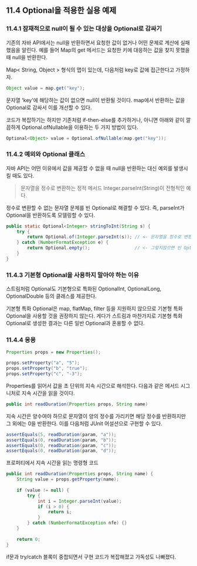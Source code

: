 ## 11.4 Optional을 적용한 실용 예제
### 11.4.1 잠재적으로 null이 될 수 있는 대상을 Optional로 감싸기
기존의 자바 API에서는 null을 반환하면서 요청한 값이 없거나 어떤 문제로 계산에 실패했음을 알린다. 예를 들어 Map의 get 메서드는 요청한 키에 대응하는 값을 찾지 못했을 때 null을 반환한다.

Map< String, Object > 형식의 맵이 있는데, 다음처럼 key로 값에 접근한다고 가정하자.
```java
Object value = map.get("key");
```

문자열 'key'에 해당하는 값이 없으면 null이 반환될 것이다. map에서 반환하는 값을 Optional로 감싸서 이를 개선할 수 있다.

코드가 복잡하기는 하지만 기존처럼 if-then-else를 추가하거나, 아니면 아래와 같이 깔끔하게 Optional.ofNullable을 이용하는 두 가지 방법이 있다.
```java
Optional<Object> value = Optional.ofNullable(map.get("key"));
```

### 11.4.2 예외와 Optional 클래스
자바 API는 어떤 이유에서 값을 제공할 수 없을 때 null을 반환하는 대신 예외를 발생시킬 때도 있다.
> 문자열을 정수로 변환하는 정적 메서드 Integer.parseInt(String)이 전형적인 예다.

정수로 변환할 수 없는 문자열 문제를 빈 Optional로 해결할 수 있다. 즉, parseInt가 Optional을 반환하도록 모델링할 수 있다. 
```java
public static Optional<Integer> stringToInt(String s) {
    try {
        return Optional.of(Integer.parseInt(s)); // <- 문자열을 정수로 변환할 수 있으면 정수로 변환된 값을 포함하는 Optional을 반환한다.
    } catch (NumberFormatException e) {
        return Optional.empty();                 // <- 그렇지않으면 빈 Optional을 반환한다.
    }
}
```

### 11.4.3 기본형 Optional을 사용하지 말아야 하는 이유
스트림처럼 Optional도 기본형으로 특화된 OptionalInt, OptionalLong, OptionalDouble 등의 클래스를 제공한다.

기본형 특화 Optional은 map, flatMap, filter 등을 지원하지 않으므로 기본형 특화 Optional을 사용할 것을 권장하지 않는다. 게다가 스트림과 마찬가지로 기본형 특화 Optional로 생성한 결과는 다른 일반 Optional과 혼용할 수 없다.

### 11.4.4 응용
```java
Properties props = new Properties();

props.setProperty("a", "5");
props.setProperty("b", "true");
props.setProperty("c", "-3");
```

Properties를 읽어서 값을 초 단위의 지속 시간으로 해석한다. 다음과 같은 메서드 시그니처로 지속 시간을 읽을 것이다.
```java
public int readDuration(Properties props, String name)
```

지속 시간은 양수여야 하므로 문자열이 양의 정수를 가리키면 해당 정수를 반환하지만 그 외에는 0을 반환한다. 이를 다음처럼 JUnit 어설션으로 구현할 수 있다.
```java
assertEquals(5, readDuration(param, "a"));
assertEquals(0, readDuration(param, "b"));
assertEquals(0, readDuration(param, "c"));
assertEquals(0, readDuration(param, "d"));
```

프로퍼티에서 지속 시간을 읽는 명령형 코드
```java
public int readDuration(Properties props, String name) {
    String value = props.getProperty(name);
    
    if (value != null) {
        try {
            int i = Integer.parseInt(value);
            if (i > 0) {
                return i;
            }   
        } catch (NumberFormatException nfe) {}
    }
	
    return 0;
}
```

if문과 try/catch 블록이 중첩되면서 구현 코드가 복잡해졌고 가독성도 나빠졌다.